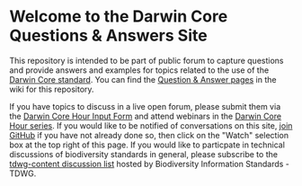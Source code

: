 # Welcome to the Darwin Core Questions & Answers Site

This repository is intended to be part of public forum to capture questions and provide answers and examples for topics related to the use of the [Darwin Core standard](http://rs.tdwg.org/dwc/). You can find the [Question & Answer pages](https://github.com/tdwg/dwc-qa/wiki) in the wiki for this repository.

If you have topics to discuss in a live open forum, please submit them via the [Darwin Core Hour Input Form](https://docs.google.com/forms/d/e/1FAIpQLSekd0QSdgiK5ujh6CLZPx9kKTcS-mJRNK_pGWk3b3fHv4x4gQ/viewform?c=0&w=1) and attend webinars in the [Darwin Core Hour series](https://www.idigbio.org/content/darwin-core-hour-webinar-series). If you would like to be notified of conversations on this site, [join GitHub](https://github.com/join?source=header-home) if you have not already done so, then click on the "Watch" selection box at the top right of this page. If you would like to particpate in technical discussions of biodiversity standards in general, please subscribe to the [tdwg-content discussion list](http://lists.tdwg.org/mailman/listinfo/tdwg-content) hosted by Biodiversity Information Standards - TDWG. 
